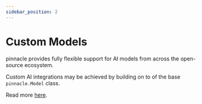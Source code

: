 ```yaml
---
sidebar_position: 2
---
```


# Custom Models

pinnacle provides fully flexible support for AI models from across the 
open-source ecosystem.

Custom AI integrations may be achieved by building on to of the base `pinnacle.Model` class.

Read more [here](../models/bring_your_own_models).